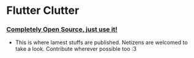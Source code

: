 # Flutter Clutter

### <u>Completely Open Source, just use it!</u>

- This is where lamest stuffs are published. Netizens are welcomed to take a look. Contribute wherever possible too :3